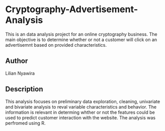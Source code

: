 # Cryptography-Advertisement-Analysis
This is an data analysis project for an online cryptography business. The main objective is to determine whether or not a customer will click on an advertisemnt based on provided characteristics.
## Author
Lilian Nyawira
## Description
This analysis focuses on preliminary data exploration, cleaning, univariate and bivariate analysis to reval variable characteristics and behavior. The information is relevant in determing whther or not the features could be used to predict customer interaction with the website. The analysis was perfromed using R. 
